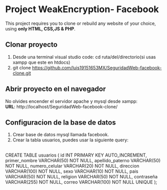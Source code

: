 # Project WeakEncryption- Facebook 
This project requires you to clone or rebuild any website of your choice, using **only HTML, CSS,JS & PHP**.

## Clonar proyecto
1. Desde una terminal visual studio code: cd ruta/del/directorio(si usas xampp que este en htdocs)
2. git clone https://github.com/luis19151653MX/SeguridadWeb-facebook-clone.git

## Abrir proyecto en el navegador
No olvides encender el servidor apache y mysql desde xampp:
<br/> 
**URL**: http://localhost/SeguridadWeb-facebook-clone/


## Configuracion de la base de datos
1. Crear base de datos mysql llamada facebook. 
2. Crear la tabla usuarios, puedes usar la siguiente query:
<br />
CREATE TABLE usuarios (
    id INT PRIMARY KEY AUTO_INCREMENT,
    primer_nombre VARCHAR(50) NOT NULL,
    apellido_paterno VARCHAR(50) NOT NULL,
    numero_celular VARCHAR(20) NOT NULL,
    direccion VARCHAR(100) NOT NULL,
    sexo VARCHAR(10) NOT NULL,
    pais VARCHAR(50) NOT NULL,
    religion VARCHAR(50) NOT NULL,
    contraseña VARCHAR(255) NOT NULL,
    correo VARCHAR(100) NOT NULL UNIQUE
);

